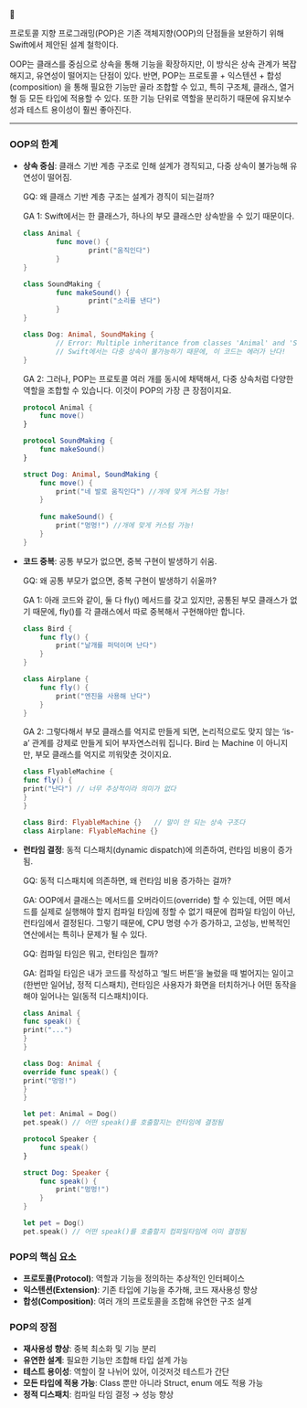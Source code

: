 
<aside> 📌

프로토콜 지향 프로그래밍(POP)은 기존 객체지향(OOP)의 단점들을 보완하기 위해 Swift에서 제안된 설계 철학이다.

</aside>

OOP는 클래스를 중심으로 상속을 통해 기능을 확장하지만, 이 방식은 상속 관계가 복잡해지고, 유연성이 떨어지는 단점이 있다. 반면, POP는 프로토콜 + 익스텐션 + 합성(composition) 을 통해 필요한 기능만 골라 조합할 수 있고, 특히 구조체, 클래스, 열거형 등 모든 타입에 적용할 수 있다. 또한 기능 단위로 역할을 분리하기 때문에 유지보수성과 테스트 용이성이 훨씬 좋아진다.

---

### **OOP의 한계**

- **상속 중심**: 클래스 기반 계층 구조로 인해 설계가 경직되고, 다중 상속이 불가능해 유연성이 떨어짐.
    
    GQ: 왜 클래스 기반 계층 구조는 설계가 경직이 되는걸까?
    
    GA 1: Swift에서는 한 클래스가, 하나의 부모 클래스만 상속받을 수 있기 때문이다.
    
    ```swift
    class Animal {
    		func move() {
    				print("움직인다")
    		}
    }
    
    class SoundMaking {
    		func makeSound() {
    				print("소리를 낸다")
    		}
    }
    
    class Dog: Animal, SoundMaking {
    		// Error: Multiple inheritance from classes 'Animal' and 'SoundMaking'
    		// Swift에서는 다중 상속이 불가능하기 때문에, 이 코드는 에러가 난다!
    }
    ```
    
    GA 2: 그러나, POP는 프로토콜 여러 개를 동시에 채택해서, 다중 상속처럼 다양한 역할을 조합할 수 있습니다. 이것이 POP의 가장 큰 장점이지요.
    
    ```swift
    protocol Animal {
        func move()
    }
    
    protocol SoundMaking {
        func makeSound()
    }
    
    struct Dog: Animal, SoundMaking {
        func move() {
            print("네 발로 움직인다") //개에 맞게 커스텀 가능!
        }
        
        func makeSound() {
            print("멍멍!") //개에 맞게 커스텀 가능!
        }
    }
    ```
    
- **코드 중복**: 공통 부모가 없으면, 중복 구현이 발생하기 쉬움.
    
    GQ: 왜 공통 부모가 없으면, 중복 구현이 발생하기 쉬울까?
    
    GA 1: 아래 코드와 같이, 둘 다 fly() 메서드를 갖고 있지만, 공통된 부모 클래스가 없기 때문에, fly()를 각 클래스에서 따로 중복해서 구현해야만 합니다.
    
    ```swift
    class Bird {
        func fly() {
            print("날개를 퍼덕이며 난다")
        }
    }
    
    class Airplane {
        func fly() {
            print("엔진을 사용해 난다")
        }
    }
    ```
    
    GA 2: 그렇다해서 부모 클래스를 억지로 만들게 되면, 논리적으로도 맞지 않는 ‘is-a’ 관계를 강제로 만들게 되어 부자연스러워 집니다. Bird 는 Machine 이 아니지만, 부모 클래스를 억지로 끼워맞춘 것이지요.
    
    ```swift
    class FlyableMachine {
    func fly() {
    print("난다") // 너무 추상적이라 의미가 없다
    }
    }
    
    class Bird: FlyableMachine {}   // 말이 안 되는 상속 구조다
    class Airplane: FlyableMachine {}
    ```
    
- **런타임 결정**: 동적 디스패치(dynamic dispatch)에 의존하여, 런타임 비용이 증가됨.
    
    GQ: 동적 디스패치에 의존하면, 왜 런타임 비용 증가하는 걸까?
    
    GA: OOP에서 클래스는 메서드를 오버라이드(override) 할 수 있는데, 어떤 메서드를 실제로 실행해야 할지 컴파일 타임에 정할 수 없기 때문에 컴파일 타임이 아닌, 런타임에서 결정된다. 그렇기 때문에, CPU 명령 수가 증가하고, 고성능, 반복적인 연산에서는 특히나 문제가 될 수 있다.
    
    GQ: 컴파일 타임은 뭐고, 런타임은 뭘까?
    
    GA: 컴파일 타임은 내가 코드를 작성하고 ‘빌드 버튼’을 눌렀을 때 벌어지는 일이고(한번만 일어남, 정적 디스패치), 런타임은 사용자가 화면을 터치하거나 어떤 동작을 해야 일어나는 일(동적 디스패치)이다.
    
    ```swift
    class Animal {
    func speak() {
    print("...")
    }
    }
    
    class Dog: Animal {
    override func speak() {
    print("멍멍!")
    }
    }
    
    let pet: Animal = Dog()
    pet.speak() // 어떤 speak()를 호출할지는 런타임에 결정됨
    ```
    
    ```swift
    protocol Speaker {
        func speak()
    }
    
    struct Dog: Speaker {
        func speak() {
            print("멍멍!")
        }
    }
    
    let pet = Dog()
    pet.speak() // 어떤 speak()를 호출할지 컴파일타임에 이미 결정됨
    ```
    

### **POP의 핵심 요소**

- **프로토콜(Protocol)**: 역할과 기능을 정의하는 추상적인 인터페이스
- **익스텐션(Extension)**: 기존 타입에 기능을 추가해, 코드 재사용성 향상
- **합성(Composition)**: 여러 개의 프로토콜을 조합해 유연한 구조 설계

### **POP의 장점**

- **재사용성 향상**: 중복 최소화 및 기능 분리
- **유연한 설계**: 필요한 기능만 조합해 타입 설계 가능
- **테스트 용이성**: 역할이 잘 나뉘어 있어, 이것저것 테스트가 간단
- **모든 타입에 적용 가능**: Class 뿐만 아니라 Struct, enum 에도 적용 가능
- **정적 디스패치**: 컴파일 타임 결정 → 성능 향상